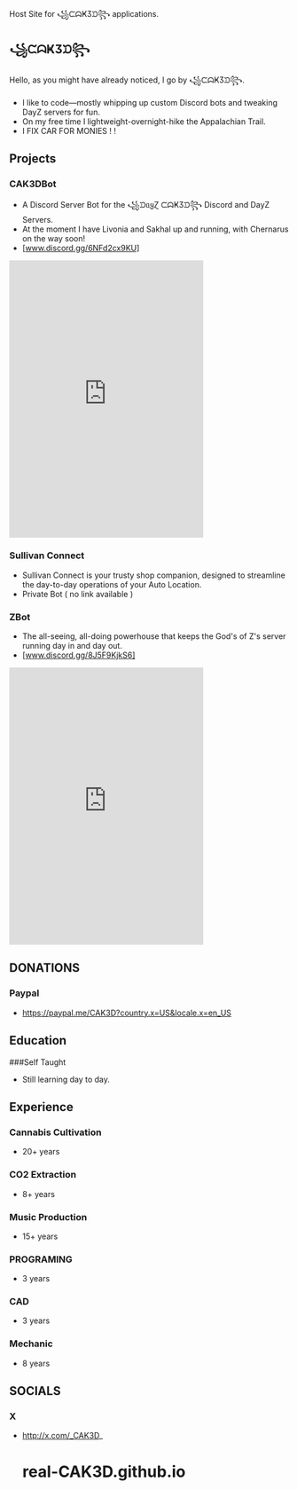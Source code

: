 Host Site for ꧁ᙅᗣҜӠᙃ꧂ applications.

## ꧁ᙅᗣҜӠᙃ꧂
Hello, as you might have already noticed, I go by ꧁ᙅᗣҜӠᙃ꧂.
- I like to code—mostly whipping up custom Discord bots and 
tweaking DayZ servers for fun. 
- On my free time I lightweight-overnight-hike the Appalachian 
Trail.
- I FIX CAR FOR MONIES ! !

## Projects
### CAK3DBot
- A Discord Server Bot for the ꧁ᙃᥲყⱿ ᙅᗣҜӠᙃ꧂ Discord and
DayZ Servers.
- At the moment I have Livonia and Sakhal up and running, with
Chernarus on the way soon!
- [www.discord.gg/6NFd2cx9KU]

<iframe src="https://discord.com/widget?id=1113078006278275184&theme=dark" width="350" height="500" allowtransparency="true" frameborder="0" sandbox="allow-popups allow-popups-to-escape-sandbox allow-same-origin allow-scripts"></iframe>

### Sullivan Connect
- Sullivan Connect is your trusty shop companion, 
designed to streamline the day-to-day operations 
of your Auto Location. 
- Private Bot ( no link available )

### ZBot
-  The all-seeing, all-doing powerhouse that keeps
the God's of Z's server running day in and day out.
- [www.discord.gg/8J5F9KjkS6]

<iframe src="https://discord.com/widget?id=1343750278792351838&theme=dark" width="350" height="500" allowtransparency="true" frameborder="0" sandbox="allow-popups allow-popups-to-escape-sandbox allow-same-origin allow-scripts"></iframe>

## DONATIONS
### Paypal
- https://paypal.me/CAK3D?country.x=US&locale.x=en_US

## Education
###Self Taught
- Still learning day to day.

## Experience
### Cannabis Cultivation
- 20+ years
### CO2 Extraction
- 8+ years 
### Music Production
- 15+ years
### PROGRAMING
- 3 years
### CAD
- 3 years
### Mechanic
- 8 years

## SOCIALS
### X
- http://x.com/_CAK3D_

  # real-CAK3D.github.io #
